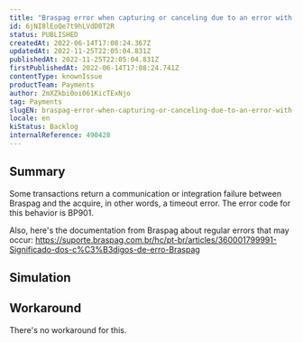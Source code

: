 ```yaml
---
title: "Braspag error when capturing or canceling due to an error with code BP901"
id: 6jNI8lEoQe7t9hLVdD0T2R
status: PUBLISHED
createdAt: 2022-06-14T17:08:24.367Z
updatedAt: 2022-11-25T22:05:04.831Z
publishedAt: 2022-11-25T22:05:04.831Z
firstPublishedAt: 2022-06-14T17:08:24.741Z
contentType: knownIssue
productTeam: Payments
author: 2mXZkbi0oi061KicTExNjo
tag: Payments
slugEN: braspag-error-when-capturing-or-canceling-due-to-an-error-with-code-bp901
locale: en
kiStatus: Backlog
internalReference: 490428
---
```


## Summary


Some transactions return a communication or integration failure between Braspag and the acquire, in other words, a timeout error. The error code for this behavior is BP901.

Also, here's the documentation from Braspag about regular errors that may occur: https://suporte.braspag.com.br/hc/pt-br/articles/360001799991-Significado-dos-c%C3%B3digos-de-erro-Braspag



## Simulation





## Workaround


There's no workaround for this.

